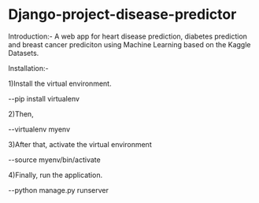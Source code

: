 # Django-project-disease-predictor
Introduction:-
	A web app for heart disease prediction, diabetes prediction and breast cancer prediciton using Machine Learning based on the Kaggle Datasets.

Installation:-

1)Install the virtual environment.

  --pip install virtualenv

2)Then,

  --virtualenv myenv

3)After that, activate the virtual environment

  --source myenv/bin/activate

4)Finally, run the application.

  --python manage.py runserver
